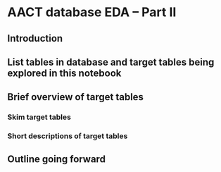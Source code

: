 AACT database EDA – Part II
================

## Introduction

## List tables in database and target tables being explored in this notebook

## Brief overview of target tables

### Skim target tables

### Short descriptions of target tables

## Outline going forward
